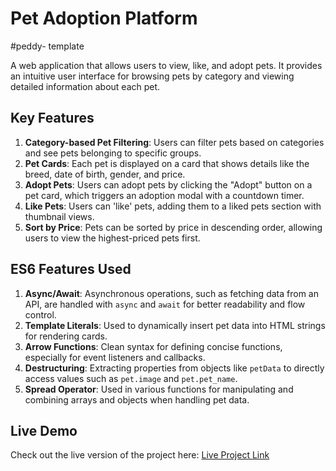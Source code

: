 # Pet Adoption Platform
#peddy- template

A web application that allows users to view, like, and adopt pets. It provides an intuitive user interface for browsing pets by category and viewing detailed information about each pet.

## Key Features

1. **Category-based Pet Filtering**: Users can filter pets based on categories and see pets belonging to specific groups.
2. **Pet Cards**: Each pet is displayed on a card that shows details like the breed, date of birth, gender, and price.
3. **Adopt Pets**: Users can adopt pets by clicking the "Adopt" button on a pet card, which triggers an adoption modal with a countdown timer.
4. **Like Pets**: Users can 'like' pets, adding them to a liked pets section with thumbnail views.
5. **Sort by Price**: Pets can be sorted by price in descending order, allowing users to view the highest-priced pets first.

## ES6 Features Used

1. **Async/Await**: Asynchronous operations, such as fetching data from an API, are handled with `async` and `await` for better readability and flow control.
2. **Template Literals**: Used to dynamically insert pet data into HTML strings for rendering cards.
3. **Arrow Functions**: Clean syntax for defining concise functions, especially for event listeners and callbacks.
4. **Destructuring**: Extracting properties from objects like `petData` to directly access values such as `pet.image` and `pet.pet_name`.
5. **Spread Operator**: Used in various functions for manipulating and combining arrays and objects when handling pet data.

## Live Demo

Check out the live version of the project here: [Live Project Link](https://peddy-pets.surge.sh/)
